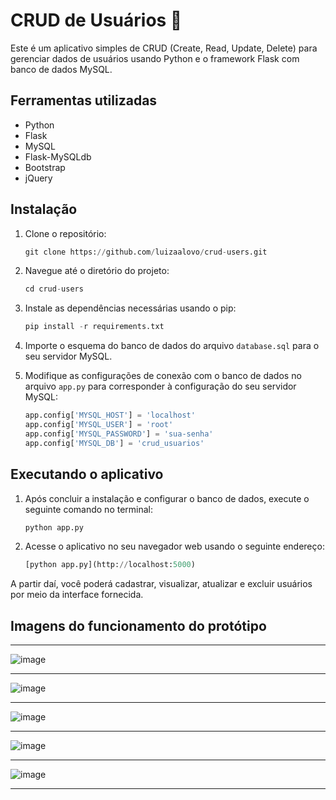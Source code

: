 # CRUD de Usuários 📝
Este é um aplicativo simples de CRUD (Create, Read, Update, Delete) para gerenciar dados de usuários usando Python e o framework Flask com banco de dados MySQL.

## Ferramentas utilizadas
- Python
- Flask
- MySQL
- Flask-MySQLdb
- Bootstrap
- jQuery

## Instalação
1. Clone o repositório:
   ```python
   git clone https://github.com/luizaalovo/crud-users.git
   ```
2. Navegue até o diretório do projeto:
   ```python
   cd crud-users
   ```
3. Instale as dependências necessárias usando o pip:
   ```python
   pip install -r requirements.txt
   ```
4. Importe o esquema do banco de dados do arquivo ```database.sql``` para o seu servidor MySQL.
   
5. Modifique as configurações de conexão com o banco de dados no arquivo ```app.py``` para corresponder à configuração do seu servidor MySQL:
    ```python
    app.config['MYSQL_HOST'] = 'localhost'
    app.config['MYSQL_USER'] = 'root'
    app.config['MYSQL_PASSWORD'] = 'sua-senha'
    app.config['MYSQL_DB'] = 'crud_usuarios'
    ```
    
## Executando o aplicativo
1. Após concluir a instalação e configurar o banco de dados, execute o seguinte comando no terminal:
    ```python
    python app.py
    ```
2. Acesse o aplicativo no seu navegador web usando o seguinte endereço:
    ```python
    [python app.py](http://localhost:5000)
    ```
    

A partir daí, você poderá cadastrar, visualizar, atualizar e excluir usuários por meio da interface fornecida.


## Imagens do funcionamento do protótipo
_____________________
![image](https://github.com/luizaalovo/crud-users/assets/94422867/a5ba2ba3-0627-4d82-8fb9-dceaad4f6ac1)
_____________________
![image](https://github.com/luizaalovo/crud-users/assets/94422867/df071117-6117-4e34-89dd-5c2930aa2c0f)
_____________________
![image](https://github.com/luizaalovo/crud-users/assets/94422867/4d9fe016-2d48-4985-b796-5af78f5e20cd)
_____________________
![image](https://github.com/luizaalovo/crud-users/assets/94422867/3cac4bec-87c4-4915-a465-5eb16efa2624)
_____________________
![image](https://github.com/luizaalovo/crud-users/assets/94422867/b65f258e-ed9f-4cec-95ff-0d1825055a50)
_____________________
